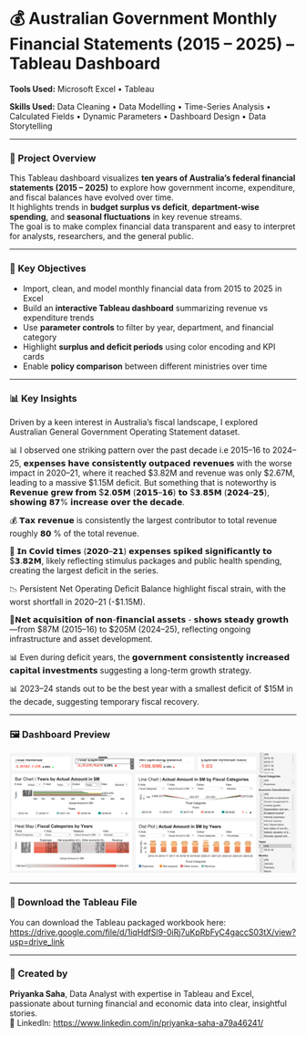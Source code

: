 # 💰 Australian Government Monthly Financial Statements (2015 – 2025) – Tableau Dashboard

**Tools Used:** Microsoft Excel • Tableau  

**Skills Used:** Data Cleaning • Data Modelling • Time-Series Analysis • Calculated Fields • Dynamic Parameters • Dashboard Design • Data Storytelling  

---

### 📖 Project Overview
This Tableau dashboard visualizes **ten years of Australia’s federal financial statements (2015 – 2025)** to explore how government income, expenditure, and fiscal balances have evolved over time.  
It highlights trends in **budget surplus vs deficit**, **department-wise spending**, and **seasonal fluctuations** in key revenue streams.  
The goal is to make complex financial data transparent and easy to interpret for analysts, researchers, and the general public.

---

### 🎯 Key Objectives
- Import, clean, and model monthly financial data from 2015 to 2025 in Excel  
- Build an **interactive Tableau dashboard** summarizing revenue vs expenditure trends  
- Use **parameter controls** to filter by year, department, and financial category  
- Highlight **surplus and deficit periods** using color encoding and KPI cards  
- Enable **policy comparison** between different ministries over time  

---

### 📊 Key Insights

Driven by a keen interest in Australia’s fiscal landscape, I explored Australian General Government Operating Statement dataset.

📊 I observed one striking pattern over the past decade i.e 2015–16 to 2024–25, 𝗲𝘅𝗽𝗲𝗻𝘀𝗲𝘀 𝗵𝗮𝘃𝗲 𝗰𝗼𝗻𝘀𝗶𝘀𝘁𝗲𝗻𝘁𝗹𝘆 𝗼𝘂𝘁𝗽𝗮𝗰𝗲𝗱 𝗿𝗲𝘃𝗲𝗻𝘂𝗲𝘀 with the worse impact in 2020–21, where it reached $3.82M and revenue was only $2.67M, leading to a massive $1.15M deficit. But something that is noteworthy is 𝗥𝗲𝘃𝗲𝗻𝘂𝗲 𝗴𝗿𝗲𝘄 𝗳𝗿𝗼𝗺 $𝟮.𝟬𝟱𝗠 (𝟮𝟬𝟭𝟱–𝟭𝟲) 𝘁𝗼 $𝟯.𝟴𝟱𝗠 (𝟮𝟬𝟮𝟰–𝟮𝟱), 𝘀𝗵𝗼𝘄𝗶𝗻𝗴 𝟴𝟳% 𝗶𝗻𝗰𝗿𝗲𝗮𝘀𝗲 𝗼𝘃𝗲𝗿 𝘁𝗵𝗲 𝗱𝗲𝗰𝗮𝗱𝗲.

💰 𝗧𝗮𝘅 𝗿𝗲𝘃𝗲𝗻𝘂𝗲 is consistently the largest contributor to total revenue roughly 𝟴𝟬 % of the total revenue. 

💸 𝗜𝗻 𝗖𝗼𝘃𝗶𝗱 𝘁𝗶𝗺𝗲𝘀 (𝟮𝟬𝟮𝟬–𝟮𝟭) 𝗲𝘅𝗽𝗲𝗻𝘀𝗲𝘀 𝘀𝗽𝗶𝗸𝗲𝗱 𝘀𝗶𝗴𝗻𝗶𝗳𝗶𝗰𝗮𝗻𝘁𝗹𝘆 𝘁𝗼 $𝟯.𝟴𝟮𝗠, likely reflecting stimulus packages and public health spending, creating the largest deficit in the series.

📉 Persistent Net Operating Deficit Balance highlight fiscal strain, with the worst shortfall in 2020–21 (-$1.15M).

📌𝗡𝗲𝘁 𝗮𝗰𝗾𝘂𝗶𝘀𝗶𝘁𝗶𝗼𝗻 𝗼𝗳 𝗻𝗼𝗻-𝗳𝗶𝗻𝗮𝗻𝗰𝗶𝗮𝗹 𝗮𝘀𝘀𝗲𝘁𝘀 - 𝘀𝗵𝗼𝘄𝘀 𝘀𝘁𝗲𝗮𝗱𝘆 𝗴𝗿𝗼𝘄𝘁𝗵—from $87M (2015–16) to $205M (2024–25), reflecting ongoing infrastructure and asset development.

📊 Even during deficit years, the 𝗴𝗼𝘃𝗲𝗿𝗻𝗺𝗲𝗻𝘁 𝗰𝗼𝗻𝘀𝗶𝘀𝘁𝗲𝗻𝘁𝗹𝘆 𝗶𝗻𝗰𝗿𝗲𝗮𝘀𝗲𝗱 𝗰𝗮𝗽𝗶𝘁𝗮𝗹 𝗶𝗻𝘃𝗲𝘀𝘁𝗺𝗲𝗻𝘁𝘀 suggesting a long-term growth strategy.

📊 2023–24 stands out to be the best year with a smallest deficit of $15M in the decade, suggesting temporary fiscal recovery.



---

### 🖼️ Dashboard Preview
![Fiscal](https://github.com/priyankasaha-bit/Australian-Government-Monthly-Financial-Statements-2015-2025-/blob/main/Aus%20Fiscal_png.png?raw=true)


---

### 📂 Download the Tableau File

You can download the Tableau packaged workbook here:  
https://drive.google.com/file/d/1iqHdfSl9-0iRj7uKpRbFyC4gaccS03tX/view?usp=drive_link 

---

### 💬 Created by

**Priyanka Saha**, Data Analyst with expertise in Tableau and Excel, passionate about turning financial and economic data into clear, insightful stories.  
📧 LinkedIn: https://www.linkedin.com/in/priyanka-saha-a79a46241/
